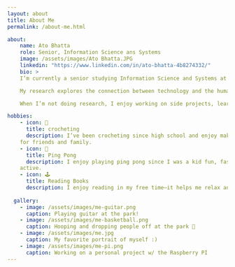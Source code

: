 ```yaml
---
layout: about
title: About Me
permalink: /about-me.html

about:
    name: Ato Bhatta
    role: Senior, Information Science ans Systems
    image: /assets/images/Ato Bhatta.JPG
    linkedin: "https://www.linkedin.com/in/ato-bhatta-4b8274332/"
    bio: >
    I’m currently a senior studying Information Science and Systems at Morgan State University in Baltimore, Maryland. I expect to graduate in 2026.

    My research explores the connection between technology and the human mind—how brain-computer interfaces and embedded systems can be used to improve interaction, assistive robotics, and real-time neural signal processing.

    When I’m not doing research, I enjoy working on side projects, learning new tech skills, and spending time with friends.

hobbies:
    - icon: 🧶
      title: crocheting
      description: I’ve been crocheting since high school and enjoy making small gifts like hats  
    for friends and family.  
    - icon: 🏓
      title: Ping Pong
      description: I enjoy playing ping pong since I was a kid fun, fast, and helps me stay 
    active.
    - icon: 🕹️
      title: Reading Books
      description: I enjoy reading in my free time—it helps me relax and learn new ideas
 
  gallery:
    - image: /assets/images/me-guitar.png
      caption: Playing guitar at the park!
    - image: /assets/images/me-basketball.png
      caption: Hooping and dropping people off at the park 🏀
    - image: /assets/images/me.jpg
      caption: My favorite portrait of myself :)
    - image: /assets/images/me-pi.png
      caption: Working on a personal project w/ the Raspberry PI
---
```

